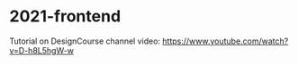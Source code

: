 # 2021-frontend

Tutorial on DesignCourse channel video: https://www.youtube.com/watch?v=D-h8L5hgW-w
